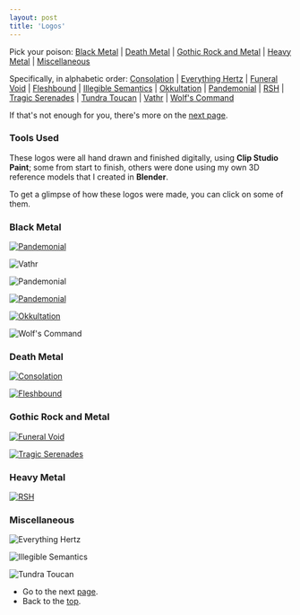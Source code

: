 ```yaml
---
layout: post
title: 'Logos'
---
```

<!--
[<img src="..\assets\img\projects\Thumbnails\fleshbound.jpg" alt="Fleshbound" width=200 >](/FLESHBOUND/)
[<img src="..\assets\img\projects\Thumbnails\funeralvoid.jpg" alt="Fleshbound" width=200 >](/FUNERALVOID/)
[<img src="..\assets\img\projects\Thumbnails\okkultation.jpg" alt="Okkultation" width=200 >](/OKKULTATION/)
[<img src="..\assets\img\projects\Thumbnails\pandemonial.jpg" alt="Pandemonial" width=200 >](/PANDEMONIAL/)
[<img src="..\assets\img\projects\Thumbnails\tragicserenades.jpg" alt="Tragic Serenades" width=200 >](/TRAGICSERENADES/)
[<img src="..\assets\img\projects\Thumbnails\vathr.jpg" alt="Vathr" width=200 >](/VATHR/)
-->


<!--

![Vathr](..\assets\img\projects\proj-3\vathr.jpg)
![Vathr](..\assets\img\projects\proj-3\vathrwingless.jpg)
![Vinterbris](..\assets\img\projects\proj-3\vinterbris.png)



[<img src="..\assets\img\projects\proj-3\pandemonialxs1.jpg" alt="Intero" width=400 >](/PANDEMONIAL/)
[<img src="..\assets\img\projects\proj-3\Okkultation1.jpg" alt="Okkultation" width=400 >](/OKKULTATION/)
[<img src="..\assets\img\projects\proj-3\TragicSerenades1.jpg" alt="Funeral Void" width=400 >](/TRAGICSERENADES/)
<img src="..\assets\img\projects\proj-3\WolfsCommand1.jpg" alt="Wolf's Command" width=400 >
-->

<!--
[<img src="..\assets\img\projects\proj-3\vathr2.jpg)" alt="Vathr">](/VATHR/)

[<img src="..\assets\img\projects\proj-3\vathr1.jpg)" alt="Vathr">](/VATHR/)
-->

<a name="top"></a> 
Pick your poison: [Black Metal](#black) | [Death Metal](#death) | [Gothic Rock and Metal](#gothic) | [Heavy Metal](#heavy) | [Miscellaneous](#miscellaneous)

<a name="alphabetic"></a> 
Specifically, in alphabetic order: [Consolation](#consolation) | [Everything Hertz](#hertz) | [Funeral Void](#funeralvoid) | [Fleshbound](#fleshbound) | [Illegible Semantics](#illegiblesemantics) | [Okkultation](#okkultation) | [Pandemonial](#pandemonial) | [RSH](#rsh) | [Tragic Serenades](#tragicserenades) | [Tundra Toucan](#toucan) | [Vathr](#vathr) | [Wolf's Command](#wolfscommand)


If that's not enough for you, there's more on the [next page](../projects/proj-9).



### Tools Used
These logos were all hand drawn and finished digitally, using **Clip Studio Paint**; some from start to finish, others were done using my own 3D reference models that I created in **Blender**.

<!--
For some of these I created my own 3D reference models in **Blender**.
-->

To get a glimpse of how these logos were made, you can click on some of them.



<a name="black"></a> 
### Black Metal
<a name="vathr"></a> 
[<img src="..\assets\img\projects\proj-3\vathr1.jpg" alt="Pandemonial">](/VATHR/)

![Vathr](..\assets\img\projects\proj-3\vathr2.jpg)

<a name="pandemonial"></a> 
![Pandemonial](..\assets\img\projects\proj-3\pandemonial_definitive.jpg)

[<img src="..\assets\img\projects\proj-3\pandemonialxs.jpg" alt="Pandemonial">](/PANDEMONIAL/)

[<img src="..\assets\img\projects\proj-3\Okkultation.jpg" alt="Okkultation">](/OKKULTATION/)

<a name="wolfscommand"></a> 
![Wolf's Command](..\assets\img\projects\proj-3\WolfsCommand.jpg)

<!--
![Wraakzucht](..\assets\img\projects\proj-3\Wraakzucht.jpg)
-->

<a name="death"></a> 
### Death Metal
<a name="consolation"></a> 
[<img src="..\assets\img\projects\proj-3\consolation.png" alt="Consolation">](/CONSOLATION/)

<a name="fleshbound"></a> 
[<img src="..\assets\img\projects\proj-3\fleshbound.jpg" alt="Fleshbound">](/FLESHBOUND/)


<!--
![Dauthuz](..\assets\img\projects\proj-3\Dauthuz.jpg)
-->
<a name="gothic"></a> 
### Gothic Rock and Metal
<a name="funeralvoid"></a> 
[<img src="..\assets\img\projects\proj-3\FuneralVoid.jpg" alt="Funeral Void">](/FUNERALVOID/)
<!--
![Ghostheart Nebula](..\assets\img\projects\proj-3\GhostheartNebula.jpg)
-->
<a name="tragicserenades"></a> 
[<img src="..\assets\img\projects\proj-3\TragicSerenades.jpg" alt="Tragic Serenades">](/TRAGICSERENADES/)

<!--
### Illegible Semantics (and Related Logos)

![Illegible Semantics](..\assets\img\projects\proj-3\Illegible.jpg)


![Sharpness](..\assets\img\projects\proj-3\sharpness3.jpg)


![Visceral Encoding](..\assets\img\projects\proj-3\Visceral.jpg)
-->


<a name="heavy"></a> 
### Heavy Metal
<a name="rsh"></a> 
[<img src="..\assets\img\projects\proj-3\rshmetal.png" alt="RSH">](/RSH/)


### Miscellaneous

<a name="hertz"></a> 
![Everything Hertz](..\assets\img\projects\proj-3\everything.jpg)

<a name="illegiblesemantics"></a> 
![Illegible Semantics](..\assets\img\projects\proj-3\Illegible.jpg)

<a name="toucan"></a> 
![Tundra Toucan](..\assets\img\projects\proj-3\toucan2.png)

<!--
<a name="obeah"></a> 
![Obeah](..\assets\img\projects\proj-3\Obeah.jpg)
-->

- Go to the next [page](../projects/proj-9).
- Back to the [top](#top).



<!--


In order of appearance:
- Pandemonial
- Okkultation
- Funeral Void @[Bandcamp](https://fvneralvoid.bandcamp.com/)
- Tragic Serenades
- Wolf's Command
- Wraakzucht 333
- Ghostheart Nebula @[Bandcamp](https://ghostheartnebula.bandcamp.com/)
- Dauthuz<sup>1</sup>
- Illegible Semantics<sup>2</sup>
- Visceral Encoding<sup>2</sup>
- Tundra Toucan<sup>3</sup>
- Obeah<sup>4</sup> 
##### [1] Done in ArtRage.
##### [1] These two were made for a paper that will be submitted to a conference for publication.
##### [2] This one I made for myself.
##### [3] A conceptual redesign of friend's band logo.

[^1]: These two were made for a paper that will be submitted to a conference for publication.
[^2]: This one I made for myself.
-->